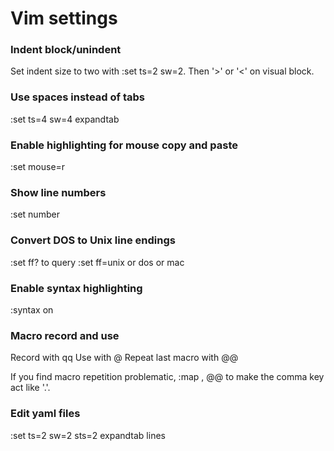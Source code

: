 # Vim settings

### Indent block/unindent

Set indent size to two with :set ts=2 sw=2.  Then '>' or '<'
on visual block.

### Use spaces instead of tabs
:set ts=4 sw=4 expandtab

### Enable highlighting for mouse copy and paste
:set mouse=r

### Show line numbers
:set number

### Convert DOS to Unix line endings
:set ff? to query
:set ff=unix or dos or mac

### Enable syntax highlighting
:syntax on

### Macro record and use
Record with q<letter><commands>q
Use with <number>@<letter>
Repeat last macro with @@

If you find macro repetition problematic, :map , @@ to make
the comma key act like '.'.

### Edit yaml files
:set ts=2 sw=2 sts=2 expandtab lines

